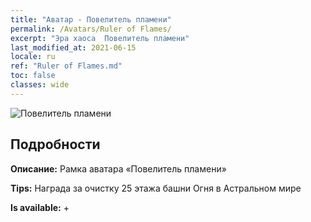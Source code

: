 ```yaml
---
title: "Аватар - Повелитель пламени"
permalink: /Avatars/Ruler of Flames/
excerpt: "Эра хаоса  Повелитель пламени"
last_modified_at: 2021-06-15
locale: ru
ref: "Ruler of Flames.md"
toc: false
classes: wide
---
```

 ![Повелитель пламени](/images/a/avatarFrame_39.png)

## Подробности

 **Описание:** Рамка аватара «Повелитель пламени» 

 **Tips:** Награда за очистку 25 этажа башни Огня в Астральном мире 

 **Is available:**  + 

